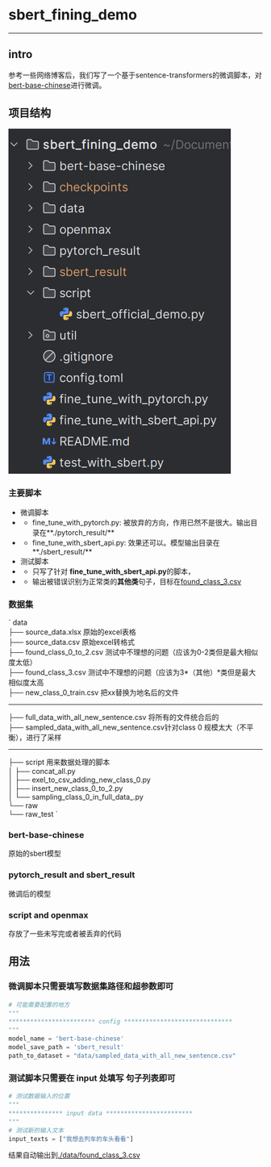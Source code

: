 # sbert_fining_demo
---
## intro
参考一些网络博客后，我们写了一个基于sentence-transformers的微调脚本，对[bert-base-chinese](https://huggingface.co/google-bert/bert-base-chinese)进行微调。


## 项目结构
![hihi](assets/project.png)
### 主要脚本
- 微调脚本
 -   - fine_tune_with_pytorch.py: 被放弃的方向，作用已然不是很大。输出目录在**./pytorch_result/**
 -   - fine_tune_with_sbert_api.py: 效果还可以。模型输出目录在**./sbert_result/**
- 测试脚本
-  - 只写了针对 **fine_tune_with_sbert_api.py**的脚本，
-  - 输出被错误识别为正常类的**其他类**句子，目标在[found_class_3.csv](/home/mia/Documents/python/ai/sbert_fining_demo/data/found_class_3.csv)
### 数据集
`
data  
├── source_data.xlsx        原始的excel表格  
├── source_data.csv         原始excel转格式   
├── found_class_0_to_2.csv  测试中不理想的问题（应该为0-2类但是最大相似度太低）  
├── found_class_3.csv       测试中不理想的问题（应该为3*（其他）*类但是最大相似度太高  
├── new_class_0_train.csv   把xx替换为地名后的文件  
*****************
├── full_data_with_all_new_sentence.csv 将所有的文件统合后的  
├── sampled_data_with_all_new_sentence.csv针对class 0 规模太大（不平衡），进行了采样  
*****************
├── script      用来数据处理的脚本  
│ ├── concat_all.py  
│ ├── exel_to_csv_adding_new_class_0.py  
│ ├── insert_new_class_0_to_2.py  
│ └── sampling_class_0_in_full_data_.py  
└── raw  
  └── raw_test
`
### bert-base-chinese
原始的sbert模型
### pytorch_result and sbert_result 
微调后的模型
### script and openmax
存放了一些未写完或者被丢弃的代码

## 用法
### 微调脚本只需要填写**数据集路径**和**超参数**即可
```python
# 可能需要配置的地方
"""
************************ config ******************************
"""
model_name = 'bert-base-chinese'
model_save_path = 'sbert_result'
path_to_dataset = "data/sampled_data_with_all_new_sentence.csv"
```
### 测试脚本只需要在 input 处填写 句子列表即可
```python
# 测试数据输入的位置
"""
*************** input data ************************
"""
# 测试新的输入文本
input_texts = ["我想去列车的车头看看"]

```
结果自动输出到[./data/found_class_3.csv](./data/found_class_3.csv)
